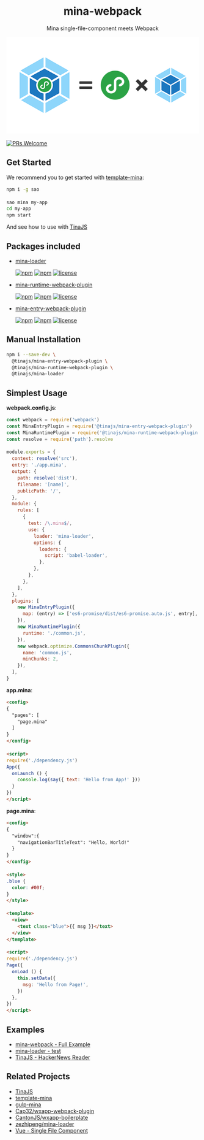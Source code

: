 <h1 align="center">mina-webpack</h1>
<p align="center"> Mina single-file-component meets Webpack</p>
<p align="center"><img src="https://github.com/tinajs/assets/raw/master/images/mina-webpack/equation.png" /></p>

[![PRs Welcome](https://img.shields.io/badge/PRs-welcome-brightgreen.svg?style=flat-square)](http://makeapullrequest.com)

## Get Started
We recommend you to get started with [template-mina](https://github.com/tinajs/template-mina):

```bash
npm i -g sao

sao mina my-app
cd my-app
npm start
```

And see how to use with [TinaJS](https://tinajs.github.io/tina/#/guide/package-management-and-build-tools)

## Packages included
- [mina-loader](./packages/mina-loader)

  [![npm](https://img.shields.io/npm/v/@tinajs/mina-loader.svg?style=flat-square)](https://www.npmjs.com/package/@tinajs/mina-loader)
  [![npm](https://img.shields.io/npm/dw/@tinajs/mina-loader.svg?style=flat-square)](https://www.npmjs.com/package/@tinajs/mina-loader)
  [![license](https://img.shields.io/npm/l/@tinajs/mina-loader.svg?style=flat-square)](./LICENSE)

- [mina-runtime-webpack-plugin](./packages/mina-runtime-webpack-plugin)

  [![npm](https://img.shields.io/npm/v/@tinajs/mina-runtime-webpack-plugin.svg?style=flat-square)](https://www.npmjs.com/package/@tinajs/mina-runtime-webpack-plugin)
  [![npm](https://img.shields.io/npm/dw/@tinajs/mina-runtime-webpack-plugin.svg?style=flat-square)](https://www.npmjs.com/package/@tinajs/mina-runtime-webpack-plugin)
  [![license](https://img.shields.io/npm/l/@tinajs/mina-runtime-webpack-plugin.svg?style=flat-square)](./LICENSE)

- [mina-entry-webpack-plugin](./packages/mina-entry-webpack-plugin)

  [![npm](https://img.shields.io/npm/v/@tinajs/mina-entry-webpack-plugin.svg?style=flat-square)](https://www.npmjs.com/package/@tinajs/mina-entry-webpack-plugin)
  [![npm](https://img.shields.io/npm/dw/@tinajs/mina-entry-webpack-plugin.svg?style=flat-square)](https://www.npmjs.com/package/@tinajs/mina-entry-webpack-plugin)
  [![license](https://img.shields.io/npm/l/@tinajs/mina-entry-webpack-plugin.svg?style=flat-square)](./LICENSE)

## Manual Installation
```bash
npm i --save-dev \
  @tinajs/mina-entry-webpack-plugin \
  @tinajs/mina-runtime-webpack-plugin \
  @tinajs/mina-loader
```

## Simplest Usage
**webpack.config.js**:
```javascript
const webpack = require('webpack')
const MinaEntryPlugin = require('@tinajs/mina-entry-webpack-plugin')
const MinaRuntimePlugin = require('@tinajs/mina-runtime-webpack-plugin')
const resolve = require('path').resolve

module.exports = {
  context: resolve('src'),
  entry: './app.mina',
  output: {
    path: resolve('dist'),
    filename: '[name]',
    publicPath: '/',
  },
  module: {
    rules: [
      {
        test: /\.mina$/,
        use: {
          loader: 'mina-loader',
          options: {
            loaders: {
              script: 'babel-loader',
            },
          },
        },
      },
    ],
  },
  plugins: [
    new MinaEntryPlugin({
      map: (entry) => ['es6-promise/dist/es6-promise.auto.js', entry],
    }),
    new MinaRuntimePlugin({
      runtime: './common.js',
    }),
    new webpack.optimize.CommonsChunkPlugin({
      name: 'common.js',
      minChunks: 2,
    }),
  ],
}
```

**app.mina**:
```html
<config>
{
  "pages": [
    "page.mina"
  ]
}
</config>

<script>
require('./dependency.js')
App({
  onLaunch () {
    console.log(say({ text: 'Hello from App!' }))
  }
})
</script>
```

**page.mina**:
```html
<config>
{
  "window":{
    "navigationBarTitleText": "Hello, World!"
  }
}
</config>

<style>
.blue {
  color: #00f;
}
</style>

<template>
  <view>
    <text class="blue">{{ msg }}</text>
  </view>
</template>

<script>
require('./dependency.js')
Page({
  onLoad () {
    this.setData({
      msg: 'Hello from Page!',
    })
  },
})
</script>
```

## Examples
- [mina-webpack - Full Example](./example)
- [mina-loader - test](./packages/mina-loader/test)
- [TinaJS - HackerNews Reader](https://github.com/tinajs/tina-hackernews)

## Related Projects
- [TinaJS](https://github.com/tinajs/tina)
- [template-mina](https://github.com/tinajs/template-mina)
- [gulp-mina](https://github.com/tinajs/gulp-mina)
- [Cap32/wxapp-webpack-plugin](https://github.com/Cap32/wxapp-webpack-plugin)
- [CantonJS/wxapp-boilerplate](https://github.com/cantonjs/wxapp-boilerplate)
- [zezhipeng/mina-loader](https://github.com/zezhipeng/mina-loader)
- [Vue - Single File Component](https://vuejs.org/v2/guide/single-file-components.html)
